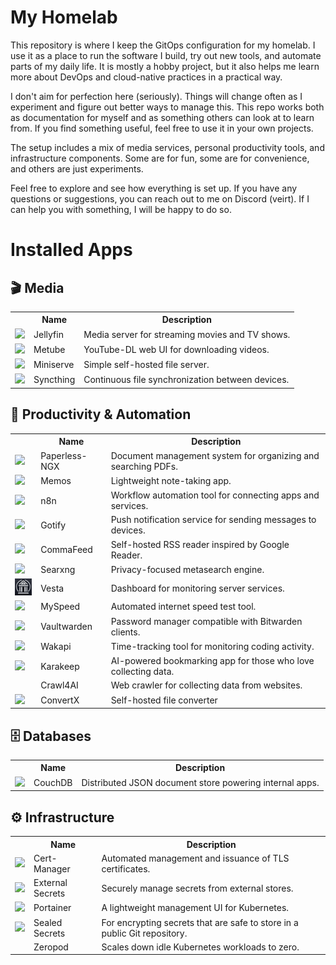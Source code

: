 # My Homelab

This repository is where I keep the GitOps configuration for my homelab. I use
it as a place to run the software I build, try out new tools, and automate
parts of my daily life. It is mostly a hobby project, but it also helps me
learn more about DevOps and cloud-native practices in a practical way.

I don't aim for perfection here (seriously). Things will change often as I experiment and
figure out better ways to manage this. This repo works both as
documentation for myself and as something others can look at to learn from. If you
find something useful, feel free to use it in your own projects.

The setup includes a mix of media services, personal productivity tools, and
infrastructure components. Some are for fun, some are for convenience, and
others are just experiments.

Feel free to explore and see how everything is set up. If you have any
questions or suggestions, you can reach out to me on Discord (veirt). If I can help you with something, I
will be happy to do so.

# Installed Apps

<h2>🎬 Media</h2>
<table>
    <tr>
        <th></th>
        <th>Name</th>
        <th>Description</th>
    </tr>
    <tr>
        <td><img src="https://cdn.jsdelivr.net/gh/walkxcode/dashboard-icons/svg/jellyfin.svg" width="32" /></td>
        <td>Jellyfin</td>
        <td>Media server for streaming movies and TV shows.</td>
    </tr>
    <tr>
        <td><img src="https://cdn.jsdelivr.net/gh/walkxcode/dashboard-icons/svg/metube.svg" width="32" /></td>
        <td>Metube</td>
        <td>YouTube-DL web UI for downloading videos.</td>
    </tr>
    <tr>
        <td><img src="https://github.com/svenstaro/miniserve/raw/master/data/logo.svg" width="32" /></td>
        <td>Miniserve</td>
        <td>Simple self-hosted file server.</td>
    </tr>
    <tr>
        <td><img src="https://cdn.jsdelivr.net/gh/walkxcode/dashboard-icons/svg/syncthing.svg" width="32" /></td>
        <td>Syncthing</td>
        <td>Continuous file synchronization between devices.</td>
    </tr>
</table>

<h2>📝 Productivity & Automation</h2>
<table>
    <tr>
        <th></th>
        <th>Name</th>
        <th>Description</th>
    </tr>
    <tr>
        <td><img src="https://cdn.jsdelivr.net/gh/walkxcode/dashboard-icons/svg/paperless-ngx.svg" width="32" /></td>
        <td>Paperless-NGX</td>
        <td>Document management system for organizing and searching PDFs.</td>
    </tr>
    <tr>
        <td><img src="https://cdn.jsdelivr.net/gh/walkxcode/dashboard-icons/png/memos.png" width="32" /></td>
        <td>Memos</td>
        <td>Lightweight note-taking app.</td>
    </tr>
    <tr>
        <td><img src="https://cdn.jsdelivr.net/gh/walkxcode/dashboard-icons/svg/n8n.svg" width="32" /></td>
        <td>n8n</td>
        <td>Workflow automation tool for connecting apps and services.</td>
    </tr>
    <tr>
        <td><img src="https://cdn.jsdelivr.net/gh/walkxcode/dashboard-icons/svg/gotify.svg" width="32" /></td>
        <td>Gotify</td>
        <td>Push notification service for sending messages to devices.</td>
    </tr>
    <tr>
        <td><img src="https://cdn.jsdelivr.net/gh/walkxcode/dashboard-icons/svg/commafeed.svg" width="32" /></td>
        <td>CommaFeed</td>
        <td>Self-hosted RSS reader inspired by Google Reader.</td>
    </tr>
    <tr>
        <td><img src="https://cdn.jsdelivr.net/gh/walkxcode/dashboard-icons/png/searxng.png" width="32" /></td>
        <td>Searxng</td>
        <td>Privacy-focused metasearch engine.</td>
    </tr>
    <tr>
        <td><img src="https://raw.githubusercontent.com/Veirt/vesta/refs/heads/master/static/logo-bg.png" width="32" /></td>
        <td>Vesta</td>
        <td>Dashboard for monitoring server services.</td>
    </tr>
    <tr>
        <td><img src="https://i.imgur.com/aCmA6rH.png" width="32" /></td>
        <td>MySpeed</td>
        <td>Automated internet speed test tool.</td>
    </tr>
    <tr>
        <td><img src="https://cdn.jsdelivr.net/gh/walkxcode/dashboard-icons/svg/vaultwarden.svg" width="32" /></td>
        <td>Vaultwarden</td>
        <td>Password manager compatible with Bitwarden clients.</td>
    </tr>
    <tr>
        <td><img src="https://cdn.jsdelivr.net/gh/walkxcode/dashboard-icons/svg/wakapi.svg" width="32" /></td>
        <td>Wakapi</td>
        <td>Time-tracking tool for monitoring coding activity.</td>
    </tr>
    <tr>
        <td><img src="https://cdn.jsdelivr.net/gh/walkxcode/dashboard-icons/svg/hoarder.svg" width="32" /></td>
        <td>Karakeep</td>
        <td>AI-powered bookmarking app for those who love collecting data.</td>
    </tr>
    <tr>
        <td></td>
        <td>Crawl4AI</td>
        <td>Web crawler for collecting data from websites.</td>
    </tr>
    <tr>
        <td><img src="https://media.sys.truenas.net/apps/convertx/icons/icon.png" width="32" /></td>
        <td>ConvertX</td>
        <td>Self-hosted file converter</td>
    </tr>
</table>

<h2>🗄️ Databases</h2>
<table>
    <tr>
        <th></th>
        <th>Name</th>
        <th>Description</th>
    </tr>
    <tr>
        <td><img src="https://cdn.jsdelivr.net/gh/walkxcode/dashboard-icons/svg/couchdb.svg" width="32" /></td>
        <td>CouchDB</td>
        <td>Distributed JSON document store powering internal apps.</td>
    </tr>
</table>

<h2>⚙️ Infrastructure</h2>
<table>
    <tr>
        <th></th>
        <th>Name</th>
        <th>Description</th>
    </tr>
    <tr>
        <td><img src="https://cdn.jsdelivr.net/gh/walkxcode/dashboard-icons/svg/cert-manager.svg" width="32" /></td>
        <td>Cert-Manager</td>
        <td>Automated management and issuance of TLS certificates.</td>
    </tr>
    <tr>
        <td><img src="https://external-secrets.io/latest/pictures/eso-round-logo.svg" width="32" /></td>
        <td>External Secrets</td>
        <td>Securely manage secrets from external stores.</td>
    </tr>
    <tr>
        <td><img src="https://cdn.jsdelivr.net/gh/walkxcode/dashboard-icons/svg/portainer.svg" width="32" /></td>
        <td>Portainer</td>
        <td>A lightweight management UI for Kubernetes.</td>
    </tr>
    <tr>
        <td><img src="https://artifacthub.io/image/720a1019-8159-43e4-9cfd-b4be88b32da3@3x" width="32" /></td>
        <td>Sealed Secrets</td>
        <td>For encrypting secrets that are safe to store in a public Git repository.</td>
    </tr>
    <tr>
        <td></td>
        <td>Zeropod</td>
        <td>Scales down idle Kubernetes workloads to zero.</td>
    </tr>
</table>

